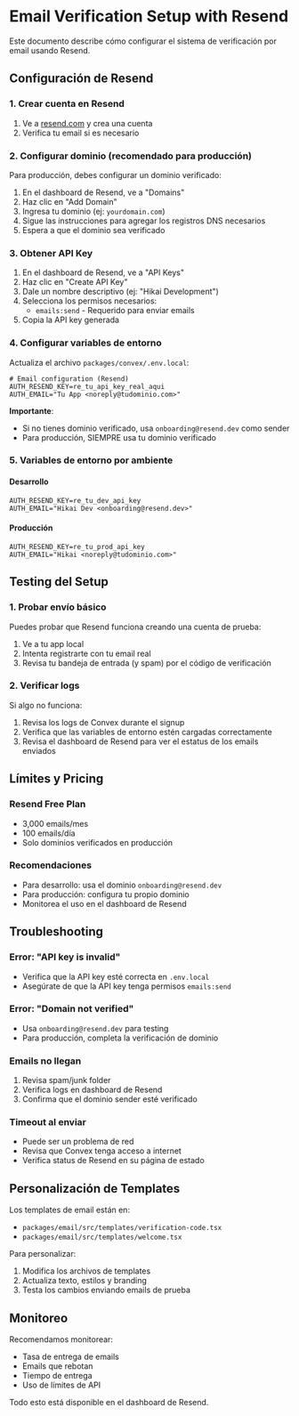 # Email Verification Setup with Resend

Este documento describe cómo configurar el sistema de verificación por email usando Resend.

## Configuración de Resend

### 1. Crear cuenta en Resend

1. Ve a [resend.com](https://resend.com) y crea una cuenta
2. Verifica tu email si es necesario

### 2. Configurar dominio (recomendado para producción)

Para producción, debes configurar un dominio verificado:

1. En el dashboard de Resend, ve a "Domains"
2. Haz clic en "Add Domain"
3. Ingresa tu dominio (ej: `yourdomain.com`)
4. Sigue las instrucciones para agregar los registros DNS necesarios
5. Espera a que el dominio sea verificado

### 3. Obtener API Key

1. En el dashboard de Resend, ve a "API Keys"
2. Haz clic en "Create API Key"
3. Dale un nombre descriptivo (ej: "Hikai Development")
4. Selecciona los permisos necesarios:
   - `emails:send` - Requerido para enviar emails
5. Copia la API key generada

### 4. Configurar variables de entorno

Actualiza el archivo `packages/convex/.env.local`:

```env
# Email configuration (Resend)
AUTH_RESEND_KEY=re_tu_api_key_real_aqui
AUTH_EMAIL="Tu App <noreply@tudominio.com>"
```

**Importante**: 
- Si no tienes dominio verificado, usa `onboarding@resend.dev` como sender
- Para producción, SIEMPRE usa tu dominio verificado

### 5. Variables de entorno por ambiente

#### Desarrollo
```env
AUTH_RESEND_KEY=re_tu_dev_api_key
AUTH_EMAIL="Hikai Dev <onboarding@resend.dev>"
```

#### Producción
```env
AUTH_RESEND_KEY=re_tu_prod_api_key
AUTH_EMAIL="Hikai <noreply@tudominio.com>"
```

## Testing del Setup

### 1. Probar envío básico

Puedes probar que Resend funciona creando una cuenta de prueba:

1. Ve a tu app local
2. Intenta registrarte con tu email real
3. Revisa tu bandeja de entrada (y spam) por el código de verificación

### 2. Verificar logs

Si algo no funciona:

1. Revisa los logs de Convex durante el signup
2. Verifica que las variables de entorno estén cargadas correctamente
3. Revisa el dashboard de Resend para ver el estatus de los emails enviados

## Límites y Pricing

### Resend Free Plan
- 3,000 emails/mes
- 100 emails/día
- Solo dominios verificados en producción

### Recomendaciones
- Para desarrollo: usa el dominio `onboarding@resend.dev`
- Para producción: configura tu propio dominio
- Monitorea el uso en el dashboard de Resend

## Troubleshooting

### Error: "API key is invalid"
- Verifica que la API key esté correcta en `.env.local`
- Asegúrate de que la API key tenga permisos `emails:send`

### Error: "Domain not verified"
- Usa `onboarding@resend.dev` para testing
- Para producción, completa la verificación de dominio

### Emails no llegan
1. Revisa spam/junk folder
2. Verifica logs en dashboard de Resend
3. Confirma que el dominio sender esté verificado

### Timeout al enviar
- Puede ser un problema de red
- Revisa que Convex tenga acceso a internet
- Verifica status de Resend en su página de estado

## Personalización de Templates

Los templates de email están en:
- `packages/email/src/templates/verification-code.tsx`
- `packages/email/src/templates/welcome.tsx`

Para personalizar:
1. Modifica los archivos de templates
2. Actualiza texto, estilos y branding
3. Testa los cambios enviando emails de prueba

## Monitoreo

Recomendamos monitorear:
- Tasa de entrega de emails
- Emails que rebotan
- Tiempo de entrega
- Uso de límites de API

Todo esto está disponible en el dashboard de Resend.